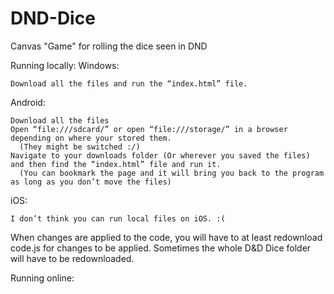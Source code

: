 # DND-Dice
Canvas "Game" for rolling the dice seen in DND

Running locally:
  Windows:
  
    Download all the files and run the “index.html” file.

  Android: 
    
    Download all the files 
    Open “file:///sdcard/” or open “file:///storage/” in a browser depending on where your stored them. 
      (They might be switched :/)
    Navigate to your downloads folder (Or wherever you saved the files) and then find the “index.html” file and run it.
      (You can bookmark the page and it will bring you back to the program as long as you don’t move the files)

  iOS: 
  
    I don’t think you can run local files on iOS. :(

When changes are applied to the code, you will have to at least redownload code.js for changes to be applied. 
Sometimes the whole D&D Dice folder will have to be redownloaded.

Running online:
